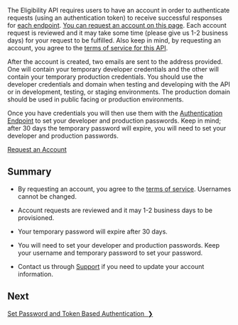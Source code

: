 The Eligibility API requires users to have an account in order to authenticate requests (using an authentication token) to receive successful responses for [each endpoint](/endpoints). <a href="http://eepurl.com/gfLTuH" target="_blank">You can request an account on this page</a>. Each account request is reviewed and it may take some time (please give us 1-2 business days) for your request to be fulfilled. Also keep in mind, by requesting an account, you agree to the [terms of service for this API](/terms-of-service).

After the account is created, two emails are sent to the address provided. One will contain your temporary developer credentials and the other will contain your temporary production credentials. You should use the developer credentials and domain when testing and developing with the API or in development, testing, or staging environments. The production domain should be used in public facing or production environments.

Once you have credentials you will then use them with the [Authentication Endpoint](/endpoints) to set your developer and production passwords. Keep in mind; after 30 days the temporary password will expire, you will need to set your developer and production passwords.

<a href="http://eepurl.com/gfLTuH" target="_blank" class="btn color-primary-button text-secondary-white-30t">Request an Account</a>

## Summary
* By requesting an account, you agree to the [terms of service](terms-of-service).
Usernames cannot be changed.

* Account requests are reviewed and it may 1-2 business days to be provisioned.

* Your temporary password will expire after 30 days.

* You will need to set your developer and production passwords.
Keep your username and temporary password to set your password.

* Contact us through [Support](mailto:eligibilityapi@nycopportunity.nyc.gov) if you need to update your account information.

## Next

<a href="set-password-and-token-based-authentication" title="Set Password and Token Based Authentication" class="btn color-secondary-button">Set Password and Token Based Authentication&nbsp;&nbsp;❯</a>